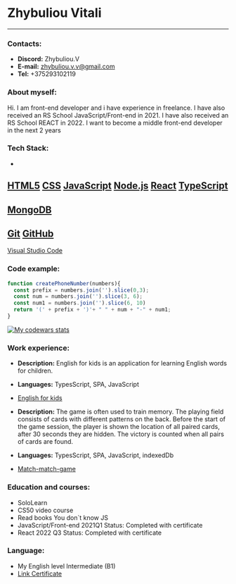 # Zhybuliou Vitali
---

### Contacts:
+ **Discord:** Zhybuliou.V
+ **E-mail:** zhybuliou.v.v@gmail.com
+ **Tel:** +375293102119

### About myself:
Hi. I am front-end developer and i have experience in freelance.
I have also received an RS School JavaScript/Front-end in 2021.
I have also received an RS School REACT in 2022.
I want to become a middle front-end developer in the next 2 years


### Tech Stack:
- 
[HTML5](https://img.shields.io/badge/-HTML5-333333?style=flat&logo=HTML5)
[CSS](https://img.shields.io/badge/-CSS-333333?style=flat&logo=CSS3&logoColor=1572B6)
[JavaScript](https://img.shields.io/badge/-JavaScript-333333?style=flat&logo=javascript)
[Node.js](https://img.shields.io/badge/-Node.js-333333?style=flat&logo=node.js)
[React](https://img.shields.io/badge/-React-333333?style=flat&logo=react)
[TypeScript](https://img.shields.io/badge/-TypeScript-333333?style=flat&logo=typescript)
- 
[MongoDB](https://img.shields.io/badge/-MongoDB-333333?style=flat&logo=mongodb)
- 
[Git](https://img.shields.io/badge/-Git-333333?style=flat&logo=git)
[GitHub](https://img.shields.io/badge/-GitHub-333333?style=flat&logo=github)
- 
[Visual Studio Code](https://img.shields.io/badge/-Visual%20Studio%20Code-333333?style=flat&logo=visual-studio-code&logoColor=007ACC)

### Code example:
```javascript
function createPhoneNumber(numbers){
  const prefix = numbers.join('').slice(0,3);
  const num = numbers.join('').slice(3, 6);
  const num1 = numbers.join('').slice(6, 10)
  return '(' + prefix + ')'+ " " + num + "-" + num1;
}
```
<a href="https://www.codewars.com/users/Zhybuliou"><img alt="My codewars stats" src="https://www.codewars.com/users/Zhybuliou/badges/large"></a>

### Work experience:

* **Description:** English for kids is an application for learning English words for children.
* **Languages:** TypesScript, SPA, JavaScript
* [English for kids](https://zhybuliou.github.io/English-f-kids/dist/)

* **Description:** The game is often used to train memory. The playing field consists of cards with different patterns on the back. Before the start of the game session, the player is shown the location of all paired cards, after 30 seconds they are hidden. The victory is counted when all pairs of cards are found.
* **Languages:** TypesScript, SPA, JavaScript, indexedDb
* [Match-match-game](https://zhybuliou.github.io/match-match-game/dist/#/about/)

### Education and courses:
* SoloLearn
* CS50 video course
* Read books You don`t know JS
* JavaScript/Front-end 2021Q1 Status: Completed with certificate
* React 2022 Q3 Status: Completed with certificate

### Language:
* My English level Intermediate (B1)
* [Link Certificate](https://www.efset.org/cert/66m4BM) 